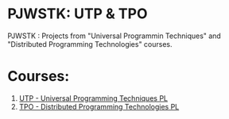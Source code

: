 # PJWSTK: UTP & TPO
PJWSTK : Projects from "Universal Programmin Techniques" and "Distributed Programming Technologies" courses.

#  Courses:
1. [UTP - Universal Programming Techniques PL](UTP)
2. [TPO - Distributed Programming Technologies PL](TPO)
